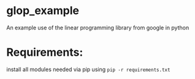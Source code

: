 # glop_example
An example use of the linear programming library from google in python

# Requirements:
install all modules needed via pip using `pip -r requirements.txt`
